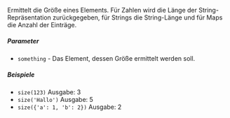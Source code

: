 Ermittelt die Größe eines Elements. Für Zahlen wird die Länge der String-Repräsentation zurückgegeben, für Strings die String-Länge und für Maps die Anzahl der Einträge.

##### Parameter
* `something` - Das Element, dessen Größe ermittelt werden soll.

##### Beispiele
* `size(123)` Ausgabe: 3
* `size('Hallo')` Ausgabe: 5
* `size({'a': 1, 'b': 2})` Ausgabe: 2 
